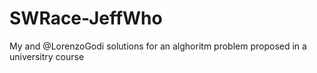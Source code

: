 # SWRace-JeffWho
My and @LorenzoGodi solutions for an alghoritm problem proposed in a universitry course
